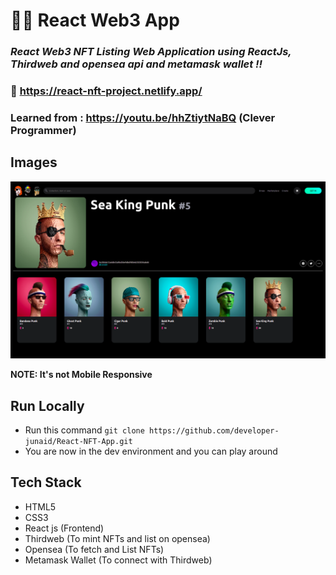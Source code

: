 # 👨‍💻 React Web3 App

### _React Web3 NFT Listing Web Application using ReactJs, Thirdweb and opensea api and metamask wallet !!_

### :link: https://react-nft-project.netlify.app/

### Learned from : https://youtu.be/hhZtiytNaBQ (Clever Programmer)

## Images

<img src='./src/assets/react-nft-app.png' />

**NOTE: It's not Mobile Responsive**

## Run Locally

- Run this command `git clone https://github.com/developer-junaid/React-NFT-App.git`
- You are now in the dev environment and you can play around

## Tech Stack

- HTML5
- CSS3
- React js (Frontend)
- Thirdweb (To mint NFTs and list on opensea)
- Opensea (To fetch and List NFTs)
- Metamask Wallet (To connect with Thirdweb)
